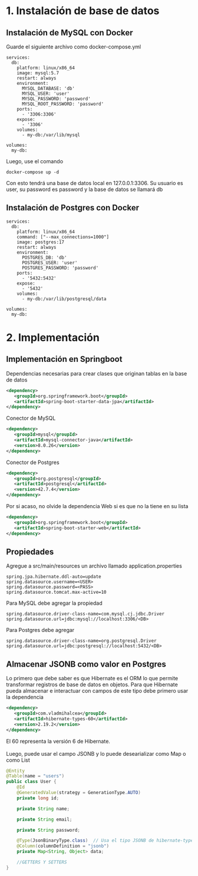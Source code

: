 # 1. Instalación de base de datos

## Instalación de MySQL con Docker

Guarde el siguiente archivo como docker-compose.yml
```
services:
  db:
    platform: linux/x86_64
    image: mysql:5.7
    restart: always
    environment:
      MYSQL_DATABASE: 'db'
      MYSQL_USER: 'user'
      MYSQL_PASSWORD: 'password'
      MYSQL_ROOT_PASSWORD: 'password'
    ports:
      - '3306:3306'
    expose:
      - '3306'
    volumes:
      - my-db:/var/lib/mysql

volumes:
  my-db:
```

Luego, use el comando
```
docker-compose up -d
```

Con esto tendrá una base de datos local en 127.0.0.1:3306. Su usuario es user, su password es password y la base de datos se llamará db

## Instalación de Postgres con Docker

```
services:
  db:
    platform: linux/x86_64
    command: ["--max_connections=1000"]
    image: postgres:17
    restart: always
    environment:
      POSTGRES_DB: 'db'
      POSTGRES_USER: 'user'
      POSTGRES_PASSWORD: 'password'
    ports:
      - '5432:5432'
    expose:
      - '5432'
    volumes:
      - my-db:/var/lib/postgresql/data

volumes:
  my-db:
```

# 2. Implementación

## Implementación en Springboot
Dependencias necesarias para crear clases que originan tablas en la base de datos
```xml
<dependency>
   <groupId>org.springframework.boot</groupId>
   <artifactId>spring-boot-starter-data-jpa</artifactId>
</dependency>
```
Conector de MySQL
```xml
<dependency>
   <groupId>mysql</groupId>
   <artifactId>mysql-connector-java</artifactId>
   <version>8.0.26</version>
</dependency>
```
Conector de Postgres
```xml
<dependency>
   <groupId>org.postgresql</groupId>
   <artifactId>postgresql</artifactId>
   <version>42.7.4</version>
</dependency>
```
Por si acaso, no olvide la dependencia Web si es que no la tiene en su lista
```xml
<dependency>
   <groupId>org.springframework.boot</groupId>
   <artifactId>spring-boot-starter-web</artifactId>
</dependency>
```


## Propiedades
Agregue a src/main/resources un archivo llamado application.properties
```properties
spring.jpa.hibernate.ddl-auto=update
spring.datasource.username=<USER>
spring.datasource.password=<PASS>
spring.datasource.tomcat.max-active=10
```

Para MySQL debe agregar la propiedad
```properties
spring.datasource.driver-class-name=com.mysql.cj.jdbc.Driver
spring.datasource.url=jdbc:mysql://localhost:3306/<DB>
```

Para Postgres debe agregar
```properties
spring.datasource.driver-class-name=org.postgresql.Driver
spring.datasource.url=jdbc:postgresql://localhost:5432/<DB>
```

## Almacenar JSONB como valor en Postgres

Lo primero que debe saber es que Hibernate es el ORM lo que permite transformar registros de base de datos en objetos. Para que Hibernate pueda almacenar e interactuar con campos de este tipo debe primero usar la dependencia

```xml
<dependency>
   <groupId>com.vladmihalcea</groupId>
   <artifactId>hibernate-types-60</artifactId>
   <version>2.19.2</version>
</dependency>
```
El 60 representa la versión 6 de Hibernate.<br><br>
Luego, puede usar el campo JSONB y lo puede desearializar como Map o como List

```java
@Entity
@Table(name = "users")
public class User {
    @Id
    @GeneratedValue(strategy = GenerationType.AUTO)
    private long id;

    private String name;

    private String email;

    private String password;

    @Type(JsonBinaryType.class)  // Usa el tipo JSONB de hibernate-types
    @Column(columnDefinition = "jsonb")
    private Map<String, Object> data;

    //GETTERS Y SETTERS
}
```





